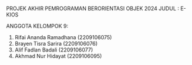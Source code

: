 PROJEK AKHIR PEMROGRAMAN BERORIENTASI OBJEK 2024
JUDUL : E-KIOS

ANGGOTA KELOMPOK 9: 
1. Rifai Ananda Ramadhana (2209106075)
2. Brayen Tisra Sarira (2209106076)
3. Alif Fadlan Badali (2209106077)
4. Akhmad Nur Hidayat (2209106095)
